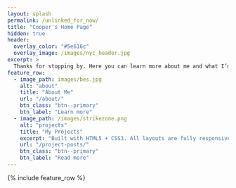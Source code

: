 ```yaml
---
layout: splash
permalink: /unlinked_for_now/
title: "Cooper's Home Page"
hidden: true
header:
  overlay_color: "#5e616c"
  overlay_image: /images/nyc_header.jpg
excerpt: >
  Thanks for stopping by. Here you can learn more about me and what I’m up to.<br />
feature_row:
  - image_path: images/bes.jpg
    alt: "about"
    title: "About Me"
    url: "/about/"
    btn_class: "btn--primary"
    btn_label: "Learn more"
  - image_path: /images/strikezone.png
    alt: "projects"
    title: "My Projects"
    excerpt: "Built with HTML5 + CSS3. All layouts are fully responsive with helpers to augment your content."
    url: "/project-posts/"
    btn_class: "btn--primary"
    btn_label: "Read more"
---
```


{% include feature_row %}

